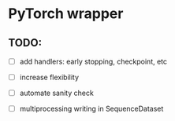 # PyTorch wrapper

## TODO: 

- [ ]  add handlers: early stopping, checkpoint, etc

- [ ]  increase flexibility

- [ ]  automate sanity check

- [ ] multiprocessing writing in SequenceDataset